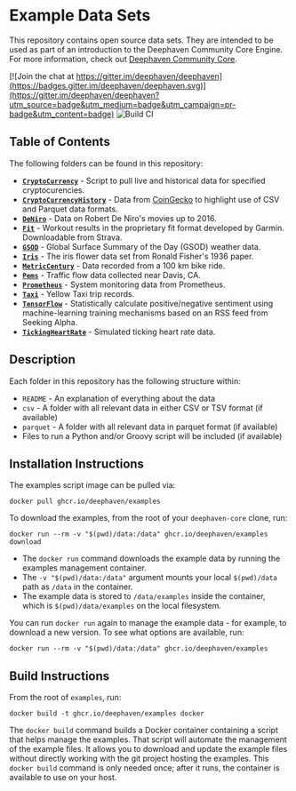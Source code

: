 # Example Data Sets

This repository contains open source data sets.  They are intended to be used as part of an introduction to the Deephaven Community Core Engine.  For more information, check out [Deephaven Community Core](https://github.com/deephaven/deephaven-core).

[![Join the chat at https://gitter.im/deephaven/deephaven](https://badges.gitter.im/deephaven/deephaven.svg)](https://gitter.im/deephaven/deephaven?utm_source=badge&utm_medium=badge&utm_campaign=pr-badge&utm_content=badge)
![Build CI](https://github.com/deephaven/examples/actions/workflows/build-ci.yml/badge.svg?branch=main)

## Table of Contents

The following folders can be found in this repository:

- **[`CryptoCurrency`](./CryptoCurrency)** - Script to pull live and historical data for specified cryptocurencies.
- **[`CryptoCurrencyHistory`](./CryptoCurrencyHistory)** - Data from [CoinGecko](https://www.coingecko.com/) to highlight use of CSV and Parquet data formats.
- **[`DeNiro`](./DeNiro)** - Data on Robert De Niro's movies up to 2016.
- **[`Fit`](./Fit)** - Workout results in the proprietary fit format developed by Garmin. Downloadable from Strava.
- **[`GSOD`](./GSOD)** - Global Surface Summary of the Day (GSOD) weather data.
- **[`Iris`](./Iris)** - The iris flower data set from Ronald Fisher's 1936 paper.
- **[`MetricCentury`](./MetricCentury)** - Data recorded from a 100 km bike ride.
- **[`Pems`](./Pems)** - Traffic flow data collected near Davis, CA.
- **[`Prometheus`](./Prometheus)** - System monitoring data from Prometheus.
- **[`Taxi`](./Taxi)** - Yellow Taxi trip records.
- **[`TensorFlow`](./TensorFlow)** - Statistically calculate positive/negative sentiment using machine-learning
  training mechanisms based on an RSS feed from Seeking Alpha.
- **[`TickingHeartRate`](./TickingHeartRate)** - Simulated ticking heart rate data.

## Description

Each folder in this repository has the following structure within:

 - `README` - An explanation of everything about the data
 - `csv` - A folder with all relevant data in either CSV or TSV format (if available)
 - `parquet` - A folder with all relevant data in parquet format (if available)
 - Files to run a Python and/or Groovy script will be included (if available)

## Installation Instructions

The examples script image can be pulled via:

```
docker pull ghcr.io/deephaven/examples
```

To download the examples, from the root of your `deephaven-core` clone, run:

```
docker run --rm -v "$(pwd)/data:/data" ghcr.io/deephaven/examples download
```

- The `docker run` command downloads the example data by running the examples management container.  
- The `-v "$(pwd)/data:/data"` argument mounts your local `$(pwd)/data` path as `/data` in the container.  
- The example data is stored to `/data/examples` inside the container, which is `$(pwd)/data/examples` on the local filesystem.

You can run `docker run` again to manage the example data - for example, to download a new version. To see what options are available, run:

```
docker run --rm -v "$(pwd)/data:/data" ghcr.io/deephaven/examples
```

## Build Instructions

From the root of `examples`, run:

```
docker build -t ghcr.io/deephaven/examples docker
```

The `docker build` command builds a Docker container containing a script that helps manage the examples.
That script will automate the management of the example files.  It allows you to download and update the example files without directly working with the git project hosting the examples.  This `docker build` command is only needed once; after it runs, the container is available to use on your host.
